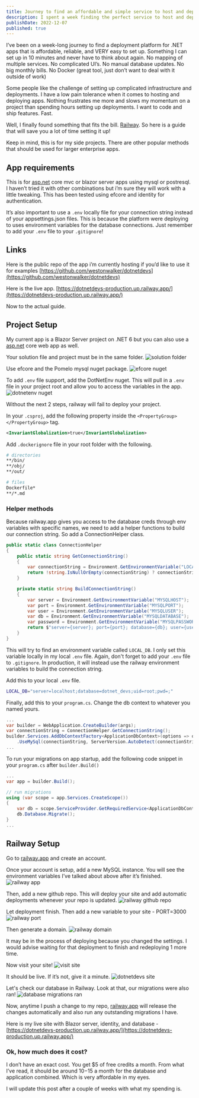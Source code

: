 ```yaml
---
title: Journey to find an affordable and simple service to host and deploy my .NET Blazor app
description: I spent a week finding the perfect service to host and deploy my .NET apps. 
publishDate: 2022-12-07
published: true
---
```


I’ve been on a week-long journey to find a deployment platform for .NET apps that is affordable, reliable, and VERY easy to set up. Something I can set up in 10 minutes and never have to think about again. No mapping of multiple services. No complicated UI’s. No manual database updates. No big monthly bills. No Docker (great tool, just don’t want to deal with it outside of work)

Some people like the challenge of setting up complicated infrastructure and deployments. I have a low pain tolerance when it comes to hosting and deploying apps. Nothing frustrates me more and slows my momentum on a project than spending hours setting up deployments. I want to code and ship features. Fast.

Well, I finally found something that fits the bill. [Railway](https://railway.app/). So here is a guide that will save you a lot of time setting it up!

Keep in mind, this is for my side projects. There are other popular methods that should be used for larger enterprise apps.

## App requirements

This is for [asp.net](http://asp.net) core mvc or blazor server apps using mysql or postresql. I haven’t tried it with other combinations but i’m sure they will work with a little tweaking. This has been tested using efcore and identity for authentication.

It’s also important to use a `.env` locally file for your connection string instead of your appsettings.json files. This is because the platform were deploying to uses environment variables for the database connections. Just remember to add your `.env` file to your `.gitignore`!

## Links

Here is the public repo of the app i’m currently hosting if you’d like to use it for examples
[https://github.com/westonwalker/dotnetdevs](https://github.com/westonwalker/dotnetdevs)

Here is the live app.
[https://dotnetdevs-production.up.railway.app/](https://dotnetdevs-production.up.railway.app/)

Now to the actual guide.

## Project Setup
My current app is a Blazor Server project on .NET 6 but you can also use a [asp.net](http://asp.net) core web app as well.

Your solution file and project must be in the same folder.
![solution folder](https://i.imgur.com/kX2cF9S.png)

Use efcore and the Pomelo mysql nuget package.
![efcore nuget](https://i.imgur.com/0aLfxvr.png)

To add `.env` file support, add the DotNetEnv nuget. This will pull in a `.env` file in your project root and allow you to access the variables in the app.
![dotnetenv nuget](https://i.imgur.com/BhdwvmE.png)


Without the next 2 steps, railway will fail to deploy your project.

In your `.csproj`, add the following property inside the `<PropertyGroup></PropertyGroup>` tag.
```xml
<InvariantGlobalization>true</InvariantGlobalization>
```
Add `.dockerignore` file in your root folder with the following.
```bash
# directories
**/bin/
**/obj/
**/out/

# files
Dockerfile*
**/*.md
```

### Helper methods
Because railway.app gives you access to the database creds through env variables with specific names, we need to add a helper functions to build our connection string. So add a ConnectionHelper class. 

```csharp
public static class ConnectionHelper
{
    public static string GetConnectionString()
    {
        var connectionString = Environment.GetEnvironmentVariable("LOCAL_DB");
        return !string.IsNullOrEmpty(connectionString) ? connectionString : BuildConnectionString();
    }

    private static string BuildConnectionString()
    {
        var server = Environment.GetEnvironmentVariable("MYSQLHOST");
        var port = Environment.GetEnvironmentVariable("MYSQLPORT");
        var user = Environment.GetEnvironmentVariable("MYSQLUSER");
        var db = Environment.GetEnvironmentVariable("MYSQLDATABASE");
        var password = Environment.GetEnvironmentVariable("MYSQLPASSWORD");
        return $"server={server}; port={port}; database={db}; user={user}; password={password}; Persist Security Info=False; Connect Timeout=300";
    }
}
```

This will try to find an environment variable called `LOCAL_DB`. I only set this variable locally in my local `.env` file. Again, don't forget to add your `.env` file to `.gitignore`. In production, it will instead use the railway environment variables to build the connection string.

Add this to your local `.env` file.
```bash
LOCAL_DB="server=localhost;database=dotnet_devs;uid=root;pwd=;"
```

Finally, add this to your `program.cs`. Change the db context to whatever you named yours.
```csharp
...
var builder = WebApplication.CreateBuilder(args);
var connectionString = ConnectionHelper.GetConnectionString();
builder.Services.AddDbContextFactory<ApplicationDbContext>(options => options
	.UseMySql(connectionString, ServerVersion.AutoDetect(connectionString)));
...
```
To run your migrations on app startup, add the following code snippet in your `program.cs` after `builder.Build()`
```csharp
...
var app = builder.Build();

// run migrations
using (var scope = app.Services.CreateScope())
{
	var db = scope.ServiceProvider.GetRequiredService<ApplicationDbContext>();
	db.Database.Migrate();
}
...
```

## Railway Setup
Go to [railway.app](http://railway.app) and create an account.

Once your account is setup, add a new MySQL instance. You will see the environment variables I’ve talked about above after it’s finished.
![railway app](https://i.imgur.com/HDGQLCe.png)

Then, add a new github repo. This will deploy your site and add automatic deployments whenever your repo is updated.
![railway github repo](https://i.imgur.com/X7ovtw1.png)

Let deployment finish. Then add a new variable to your site - PORT=3000
![railway port](https://i.imgur.com/rUOWBRp.png)

Then generate a domain.
![railway domain](https://i.imgur.com/vKx7fCG.png)

It may be in the process of deploying because you changed the settings. I would advise waiting for that deployment to finish and redeploying 1 more time.

Now visit your site!
![visit site](https://i.imgur.com/OGrVjF7.png)

It should be live. If it’s not, give it a minute.
![dotnetdevs site](https://i.imgur.com/aP6cEnt.png)

Let's check our database in Railway. Look at that, our migrations were also ran!
![database migrations ran](https://i.imgur.com/QgWLk7P.png)

Now, anytime I push a change to my repo, [railway.app](http://railway.app) will release the changes automatically and also run any outstanding migrations I have.

Here is my live site with Blazor server, identity, and database - [https://dotnetdevs-production.up.railway.app/](https://dotnetdevs-production.up.railway.app/)

### Ok, how much does it cost?

I don’t have an exact cost. You get $5 of free credits a month. From what I’ve read, it should be around $10-$15 a month for the database and application combined. Which is very affordable in my eyes.

I will update this post after a couple of weeks with what my spending is.